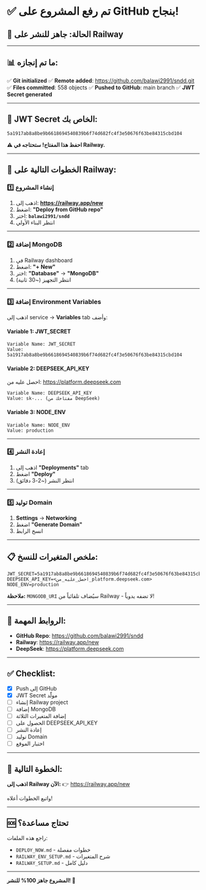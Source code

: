 # ✅ تم رفع المشروع على GitHub بنجاح!

## 🎉 الحالة: جاهز للنشر على Railway

---

## 📊 ما تم إنجازه:

✅ **Git initialized**
✅ **Remote added**: https://github.com/balawi2991/sndd.git
✅ **Files committed**: 558 objects
✅ **Pushed to GitHub**: main branch
✅ **JWT Secret generated**

---

## 🔐 JWT Secret الخاص بك:

```
5a1917ab8a8be9b6618694540839b6f74d682fc4f3e50676f63be84315cbd104
```

**⚠️ احفظ هذا المفتاح! ستحتاجه في Railway.**

---

## 🚂 الخطوات التالية على Railway:

### 1️⃣ إنشاء المشروع
1. اذهب إلى: **https://railway.app/new**
2. اضغط: **"Deploy from GitHub repo"**
3. اختر: **`balawi2991/sndd`**
4. انتظر البناء الأولي

---

### 2️⃣ إضافة MongoDB
1. في Railway dashboard
2. اضغط: **"+ New"**
3. اختر: **"Database"** → **"MongoDB"**
4. انتظر التجهيز (~30 ثانية)

---

### 3️⃣ إضافة Environment Variables

اذهب إلى service → **Variables** tab وأضف:

#### Variable 1: JWT_SECRET
```
Variable Name: JWT_SECRET
Value: 5a1917ab8a8be9b6618694540839b6f74d682fc4f3e50676f63be84315cbd104
```

#### Variable 2: DEEPSEEK_API_KEY
احصل عليه من: https://platform.deepseek.com
```
Variable Name: DEEPSEEK_API_KEY
Value: sk-... (مفتاحك من DeepSeek)
```

#### Variable 3: NODE_ENV
```
Variable Name: NODE_ENV
Value: production
```

---

### 4️⃣ إعادة النشر
1. اذهب إلى **"Deployments"** tab
2. اضغط **"Deploy"**
3. انتظر النشر (~2-3 دقائق)

---

### 5️⃣ توليد Domain
1. **Settings** → **Networking**
2. اضغط **"Generate Domain"**
3. انسخ الرابط

---

## 📋 ملخص المتغيرات للنسخ:

```env
JWT_SECRET=5a1917ab8a8be9b6618694540839b6f74d682fc4f3e50676f63be84315cbd104
DEEPSEEK_API_KEY=<احصل_عليه_من_platform.deepseek.com>
NODE_ENV=production
```

**ملاحظة:** `MONGODB_URI` سيُضاف تلقائياً من Railway - لا تضفه يدوياً!

---

## 🔗 الروابط المهمة:

- **GitHub Repo**: https://github.com/balawi2991/sndd
- **Railway**: https://railway.app/new
- **DeepSeek**: https://platform.deepseek.com

---

## ✅ Checklist:

- [x] Push إلى GitHub
- [x] JWT Secret مولّد
- [ ] إنشاء Railway project
- [ ] إضافة MongoDB
- [ ] إضافة المتغيرات الثلاثة
- [ ] الحصول على DEEPSEEK_API_KEY
- [ ] إعادة النشر
- [ ] توليد Domain
- [ ] اختبار الموقع

---

## 🎯 الخطوة التالية:

**اذهب إلى Railway الآن:**
👉 https://railway.app/new

واتبع الخطوات أعلاه!

---

## 🆘 تحتاج مساعدة؟

راجع هذه الملفات:
- `DEPLOY_NOW.md` - خطوات مفصلة
- `RAILWAY_ENV_SETUP.md` - شرح المتغيرات
- `RAILWAY_SETUP.md` - دليل كامل

---

**المشروع جاهز 100% للنشر! 🚀**
